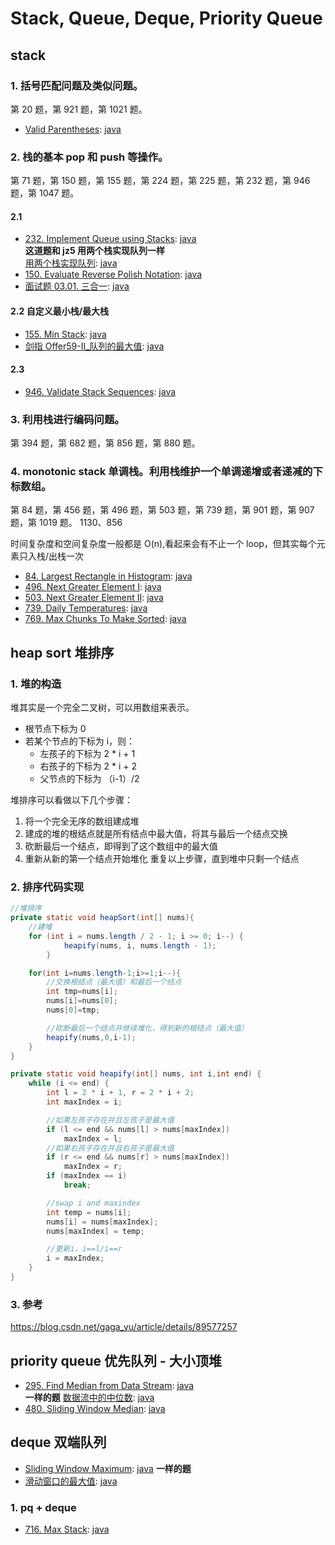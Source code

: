 # Stack, Queue, Deque, Priority Queue

## stack

### 1. 括号匹配问题及类似问题。

第 20 题，第 921 题，第 1021 题。

- [Valid Parentheses](https://leetcode.com/problems/valid-parentheses/):
  [java](/solution_java/0020_Valid_Parentheses.java)

### 2. 栈的基本 pop 和 push 等操作。

第 71 题，第 150 题，第 155 题，第 224 题，第 225 题，第 232 题，第 946 题，第 1047 题。

#### 2.1

- [232. Implement Queue using Stacks](https://leetcode.com/problems/powx-n/):
  [java](/solution_java/0232_Implement_Queue_using_Stacks.java)  
  **这道题和 jz5 用两个栈实现队列一样**  
  [用两个栈实现队列](https://www.nowcoder.com/practice/54275ddae22f475981afa2244dd448c6?tpId=13&&tqId=11158&rp=1&ru=/ta/coding-interviews&qru=/ta/coding-interviews/question-ranking):
  [java](/牛客网/JZ5_用两个栈实现队列.java)
- [150. Evaluate Reverse Polish Notation](https://leetcode.com/problems/evaluate-reverse-polish-notation/):
  [java](/solution_java/0150_Evaluate_Reverse_Polish_Notation.java)
- [面试题 03.01. 三合一](https://leetcode-cn.com/problems/three-in-one-lcci/):
  [java](/力扣/面试题03-01_三合一.java)

#### 2.2 自定义最小栈/最大栈

- [155. Min Stack](https://leetcode.com/problems/min-stack/):
  [java](/solution_java/0155_Min_Stack.java)
- [剑指 Offer59-II\_队列的最大值](https://leetcode-cn.com/problems/dui-lie-de-zui-da-zhi-lcof):
  [java](/力扣/剑指Offer59-II_队列的最大值.java)

#### 2.3

- [946. Validate Stack Sequences](https://leetcode.com/problems/validate-stack-sequences/):
  [java](/solution_java/0946_Validate_Stack_Sequences.java)

### 3. 利用栈进行编码问题。

第 394 题，第 682 题，第 856 题，第 880 题。

### 4. monotonic stack 单调栈。利用栈维护一个单调递增或者递减的下标数组。

第 84 题，第 456 题，第 496 题，第 503 题，第 739 题，第 901 题，第 907 题，第 1019 题。
1130、856

时间复杂度和空间复杂度一般都是 O(n),看起来会有不止一个 loop，但其实每个元素只入栈/出栈一次

- [84. Largest Rectangle in Histogram](https://leetcode.com/problems/largest-rectangle-in-histogram/):
  [java](/solution_java/0084_Largest_Rectangle_in_Histogram.md)
- [496. Next Greater Element I](https://leetcode-cn.com/problems/next-greater-element-i/):
  [java](/solution_java/0496_Next_Greater_Element_I.java)
- [503. Next Greater Element II](https://leetcode.com/problems/next-greater-element-ii/):
  [java](/solution_java/0503_Next_Greater_Element_II.java)
- [739. Daily Temperatures](https://leetcode.com/problems/daily-temperatures/):
  [java](/solution_java/0739_Daily_Temperatures.java)
- [769. Max Chunks To Make Sorted](https://leetcode.com/problems/max-chunks-to-make-sorted/):
  [java](/solution_java/0769_Max_Chunks_To_Make_Sorted.md)

## heap sort 堆排序

### 1. 堆的构造

堆其实是一个完全二叉树，可以用数组来表示。

- 根节点下标为 0
- 若某个节点的下标为 i，则：
  - 左孩子的下标为 2 \* i + 1
  - 右孩子的下标为 2 \* i + 2
  - 父节点的下标为 （i-1）/2

堆排序可以看做以下几个步骤：

1. 将一个完全无序的数组建成堆
2. 建成的堆的根结点就是所有结点中最大值，将其与最后一个结点交换
3. 砍断最后一个结点，即得到了这个数组中的最大值
4. 重新从新的第一个结点开始堆化
   重复以上步骤，直到堆中只剩一个结点

### 2. 排序代码实现

```java
//堆排序
private static void heapSort(int[] nums){
    //建堆
    for (int i = nums.length / 2 - 1; i >= 0; i--) {
            heapify(nums, i, nums.length - 1);
        }

    for(int i=nums.length-1;i>=1;i--){
        //交换根结点（最大值）和最后一个结点
        int tmp=nums[i];
        nums[i]=nums[0];
        nums[0]=tmp;

        //砍断最后一个结点并继续堆化，得到新的根结点（最大值）
        heapify(nums,0,i-1);
    }
}

private static void heapify(int[] nums, int i,int end) {
    while (i <= end) {
        int l = 2 * i + 1, r = 2 * i + 2;
        int maxIndex = i;

        //如果左孩子存在并且左孩子是最大值
        if (l <= end && nums[l] > nums[maxIndex])
            maxIndex = l;
        //如果右孩子存在并且右孩子是最大值
        if (r <= end && nums[r] > nums[maxIndex])
            maxIndex = r;
        if (maxIndex == i)
            break;

        //swap i and maxindex
        int temp = nums[i];
        nums[i] = nums[maxIndex];
        nums[maxIndex] = temp;

        //更新i，i==l/i==r
        i = maxIndex;
    }
}

```

### 3. 参考

https://blog.csdn.net/gaga_yu/article/details/89577257

## priority queue 优先队列 - 大小顶堆

- [295. Find Median from Data Stream](https://leetcode.com/problems/find-median-from-data-stream/):
  [java](/solution_java/0295_Find_Median_Data_Stream.java)  
  **一样的题**
  [数据流中的中位数](https://www.nowcoder.com/practice/9be0172896bd43948f8a32fb954e1be1?tpId=13&&tqId=11216&rp=1&ru=/ta/coding-interviews&qru=/ta/coding-interviews/question-ranking):
  [java](/牛客网/JZ63_数据流中的中位数.java)
- [480. Sliding Window Median](https://leetcode.com/problems/sliding-window-median/):
  [java](/solution_java/0480_Sliding_Window_Median.java)

## deque 双端队列

- [Sliding Window Maximum](https://leetcode.com/problems/sliding-window-maximum/):
  [java](/solution_java/0239_Sliding_Window_Maximum.java)
  **一样的题**
- [滑动窗口的最大值](https://www.nowcoder.com/practice/1624bc35a45c42c0bc17d17fa0cba788?tpId=13&&tqId=11217&rp=1&ru=/ta/coding-interviews&qru=/ta/coding-interviews/question-ranking): [java](/牛客网/JZ64_滑动窗口的最大值.java)

### 1. pq + deque

- [716. Max Stack](https://leetcode.com/problems/max-stack/):
  [java](/solution_java/0716_Max_Stack.md)
